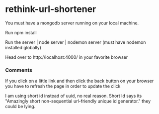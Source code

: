 # rethink-url-shortener
 
<p>You must have a mongodb server running on your local machine.</p>
<p>Run npm install</p>
<p>Run the server | node server | nodemon server (must have nodemon installed globally)</p>
<p>Head over to http://localhost:4000/ in your favorite browser</p>

<h3> Comments </h3>
<p> If you click on a little link and then click the back button on your browser you have to refresh the page in order to update the click  </p>
<p> I am using short id instead of uuid, no real reason. Short Id says its "Amazingly short non-sequential url-friendly unique id generator." they could be lying. </p>
